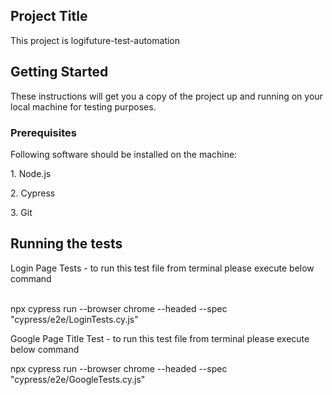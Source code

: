 <h2> Project Title </h2>
This project is logifuture-test-automation


<h2> Getting Started </h2>
These instructions will get you a copy of the project up and running on your local machine for testing purposes.

<h3> Prerequisites </h3>
Following software should be installed on the machine:</n>
<p> </p>
<p> 1. Node.js </p>
<p> 2. Cypress </p>
<p> 3. Git </p>



<h2> Running the tests </h2>

<p> Login Page Tests - to run this test file from terminal please execute below command </p>
<br> npx cypress run --browser chrome --headed --spec  "cypress/e2e/LoginTests.cy.js" </br>



Google Page Title Test - to run this test file from terminal please execute below command

npx cypress run --browser chrome --headed --spec  "cypress/e2e/GoogleTests.cy.js"


